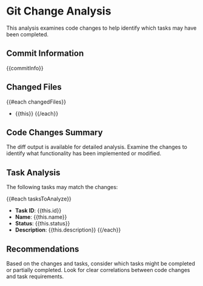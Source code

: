 # Git Change Analysis

This analysis examines code changes to help identify which tasks may have been completed.

## Commit Information
{{commitInfo}}

## Changed Files
{{#each changedFiles}}
- {{this}}
{{/each}}

## Code Changes Summary
The diff output is available for detailed analysis.
Examine the changes to identify what functionality has been implemented or modified.

## Task Analysis
The following tasks may match the changes:

{{#each tasksToAnalyze}}
- **Task ID**: {{this.id}}
- **Name**: {{this.name}}
- **Status**: {{this.status}}
- **Description**: {{this.description}}
{{/each}}

## Recommendations
Based on the changes and tasks, consider which tasks might be completed or partially completed.
Look for clear correlations between code changes and task requirements. 